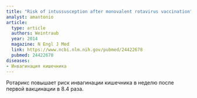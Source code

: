 ```yaml
---
title: "Risk of intussusception after monovalent rotavirus vaccination"
analyst: amantonio
article:
  type: article
  authors: Weintraub
  year: 2014
  magazine: N Engl J Med
  link: https://www.ncbi.nlm.nih.gov/pubmed/24422678
  pubmed: 24422678
diseases:
- Инвагинация кишечника
---
```


Ротарикс повышает риск инвагинации кишечника в неделю после первой вакцинации в 8.4 раза.
